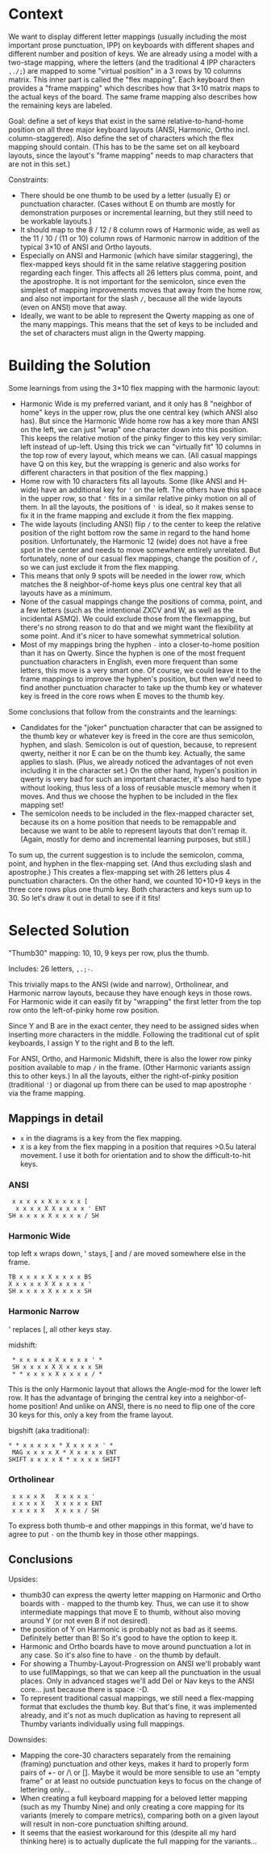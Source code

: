 Context
=======

We want to display different letter mappings (usually including the most important prose punctuation, IPP) on keyboards with different shapes and different number and position of keys. 
We are already using a model with a two-stage mapping, where the letters (and the traditional 4 IPP characters `,./;`) are mapped to some "virtual position" in a 3 rows by 10 columns matrix. 
This inner part is called the "flex mapping". 
Each keyboard then provides a "frame mapping" which describes how that 3×10 matrix maps to the actual keys of the board.
The same frame mapping also describes how the remaining keys are labeled. 

Goal: define a set of keys that exist in the same relative-to-hand-home position on all three major keyboard layouts 
(ANSI, Harmonic, Ortho incl. column-staggered). Also define the set of characters which the flex mapping should contain. 
(This has to be the same set on all keyboard layouts, since the layout's "frame mapping" needs to map characters that are not in this set.)

Constraints:
 - There should be one thumb to be used by a letter (usually E) or punctuation character. (Cases without E on thumb are mostly for demonstration purposes or incremental learning, but they still need to be workable layouts.)
 - It should map to the 8 / 12 / 8 column rows of Harmonic wide, as well as the 11 / 10 / (11 or 10) column rows of Harmonic narrow in addition of the typical 3×10 of ANSI and Ortho layouts.
 - Especially on ANSI and Harmonic (which have similar staggering), the flex-mapped keys should fit in the same relative staggering position regarding each finger. This affects all 26 letters plus comma, point, and the apostrophe. It is not important for the semicolon, since even the simplest of mapping improvements moves that away from the home row, and also not important for the slash `/`, because all the wide layouts (even on ANSI) move that away.
 - Ideally, we want to be able to represent the Qwerty mapping as one of the many mappings. This means that the set of keys to be included and the set of characters must align in the Qwerty mapping.

Building the Solution
=====================

Some learnings from using the 3×10 flex mapping with the harmonic layout:
 - Harmonic Wide is my preferred variant, and it only has 8 "neighbor of home" keys in the upper row, plus the one central key (which ANSI also has). But since the Harmonic Wide home row has a key more than ANSI on the left, we can just "wrap" one character down into this position. This keeps the relative motion of the pinky finger to this key very similar: left instead of up-left. Using this trick we can "virtually fit" 10 columns in the top row of every layout, which means we can. (All casual mappings have Q on this key, but the wrapping is generic and also works for different characters in that position of the flex mapping.)
 - Home row with 10 characters fits all layouts. Some (like ANSI and H-wide) have an additional key for `'` on the left. The others have this space in the upper row, so that `'` fits in a similar relative pinky motion on all of them. In all the layouts, the positions of `'` is ideal, so it makes sense to fix it in the frame mapping and exclude it from the flex mapping. 
 - The wide layouts (including ANSI) flip `/` to the center to keep the relative position of the right bottom row the same in regard to the hand home position. Unfortunately, the Harmonic 12 (wide) does not have a free spot in the center and needs to move somewhere entirely unrelated. But fortunately, none of our casual flex mappings, change the position of `/`, so we can just exclude it from the flex mapping.
 - This means that only 9 spots will be needed in the lower row, which matches the 8 neighbor-of-home keys plus one central key that all layouts have as a minimum.
 - None of the casual mappings change the positions of comma, point, and a few letters (such as the intentional ZXCV and W, as well as the incidental ASMQ). We could exclude those from the flexmapping, but there's no strong reason to do that and we might want the flexibility at some point. And it's nicer to have somewhat symmetrical solution.
 - Most of my mappings bring the hyphen `-` into a closer-to-home position than it has on Qwerty. Since the hyphen is one of the most frequent punctuation characters in English, even more frequent than some letters, this move is a very smart one. Of course, we could leave it to the frame mappings to improve the hyphen's position, but then we'd need to find another punctuation character to take up the thumb key or whatever key is freed in the core rows when E moves to the thumb key.

Some conclusions that follow from the constraints and the learnings:
 - Candidates for the "joker" punctuation character that can be assigned to the thumb key or whatever key is freed in the core are thus semicolon, hyphen, and slash. Semicolon is out of question, because, to represent qwerty, neither it nor E can be on the thumb key. Actually, the same applies to slash. (Plus, we already noticed the advantages of not even including it in the character set.) On the other hand, hypen's position in qwerty is very bad for such an important character, it's also hard to type without looking, thus less of a loss of reusable muscle memory when it moves. And thus we choose the hyphen to be included in the flex mapping set! 
 - The semicolon needs to be included in the flex-mapped character set, because its on a home position that needs to be remappable and because we want to be able to represent layouts that don't remap it. (Again, mostly for demo and incremental learning purposes, but still.)

To sum up, the current suggestion is to include the semicolon, comma, point, and hyphen in the flex-mapping set. (And thus excluding slash and apostrophe.) This creates a flex-mapping set with 26 letters plus 4 punctuation characters. On the other hand, we counted 10+10+9 keys in the three core rows plus one thumb key. Both characters and keys sum up to 30. So let's draw it out in detail to see if it fits!

Selected Solution
=================

"Thumb30" mapping: 10, 10, 9 keys per row, plus the thumb.

Includes: 26 letters, `,.;-`.

This trivially maps to the ANSI (wide and narrow), Ortholinear, and Harmonic narrow layouts, because they have enough keys in those rows. 
For Harmonic wide it can easily fit by "wrapping" the first letter from the top row onto the left-of-pinky home row position.

Since Y and B are in the exact center, they need to be assigned sides when inserting more characters in the middle.
Following the traditional cut of split keyboards, I assign Y to the right and B to the left.

For ANSI, Ortho, and Harmonic Midshift, there is also the lower row pinky position available to map `/` in the frame. (Other Harmonic variants assign this to other keys.)
In all the layouts, either the right-of-pinky position (traditional `'`) or diagonal up from there can be used to map apostrophe `'` via the frame mapping.

## Mappings in detail

 - `x` in the diagrams is a key from the flex mapping.
 - `X` is a key from the flex mapping in a position that requires >0.5u lateral movement.
    I use it both for orientation and to show the difficult-to-hit keys.

### ANSI

     x x x x x X x x x x [
      x x x x X X x x x x ' ENT
    SH x x x x X x x x x / SH

### Harmonic Wide

top left x wraps down, ' stays, [ and / are moved somewhere else in the frame.

    TB x x x x X x x x x BS
    X x x x x X X x x x x '
    SH x x x x X x x x x SH

### Harmonic Narrow 
' replaces [, all other keys stay.

midshift:

     * x x x x x X x x x x ' *
     SH x x x x X X x x x x SH
     * * x x x x X x x x x / *

This is the only Harmonic layout that allows the Angle-mod for the lower left row. 
It has the advantage of bringing the central key into a neighbor-of-home position!
And unlike on ANSI, there is no need to flip one of the core 30 keys for this, only a key from the frame layout.

bigshift (aka traditional):

    * * x x x x x * X x x x x ' *
     MAG x x x x X * X x x x x ENT
    SHIFT x x x x X * x x x x SHIFT


### Ortholinear

     x x x x X   X x x x x '
     x x x x X   X x x x x ENT
     x x x x X   X x x x / SH

To express both thumb-e and other mappings in this format, 
we'd have to agree to put `-` on the thumb key in those other mappings.

## Conclusions

Upsides:
 - thumb30 can express the qwerty letter mapping on Harmonic and Ortho boards with `-` 
   mapped to the thumb key. Thus, we can use it to show intermediate mappings that move E to thumb, 
   without also moving around Y (or not even B if not desired).
 - the position of Y on Harmonic is probably not as bad as it seems. Definitely better than B! So it's good to have the option to keep it.
 - Harmonic and Ortho boards have to move around punctuation a lot in any case. So it's also fine to have `-` on the thumb by default.
 - For showing a Thumby-Layout-Progression on ANSI we'll probably want to use fullMappings, so that we can keep all the punctuation in the usual places.
   Only in advanced stages we'll add Del or Nav keys to the ANSI core... just because there is space :-D.
 - To represent traditional casual mappings, we still need a flex-mapping format that excludes the thumb key. But that's fine, it was implemented already, and it's not as much duplication as having to represent all Thumby variants individually using full mappings.

Downsides:
 - Mapping the core-30 characters separately from the remaining (framing) punctuation and other keys, 
   makes it hard to properly form pairs of +- or /\ or [].  Maybe it would be more sensible to use an "empty frame"
   or at least no outside punctuation keys to focus on the change of lettering only...
 - When creating a full keyboard mapping for a beloved letter mapping (such as my Thumby Nine) and only creating a core mapping 
   for its variants (merely to compare metrics), comparing both on a given layout will result in non-core punctuation shifting around.
 - It seems that the easiest workaround for this (despite all my hard thinking here) is to actually duplicate the full mapping for the variants...